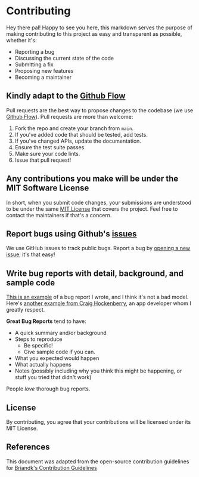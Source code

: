 # Contributing

Hey there pal! Happy to see you here, this markdown serves the purpose of making contributing to this project as easy and transparent as possible, whether it's:

- Reporting a bug
- Discussing the current state of the code
- Submitting a fix
- Proposing new features
- Becoming a maintainer

## Kindly adapt to the [Github Flow](https://guides.github.com/introduction/flow/index.html)

Pull requests are the best way to propose changes to the codebase (we use [Github Flow](https://guides.github.com/introduction/flow/index.html)). Pull requests are more than welcome:

1. Fork the repo and create your branch from `main`.
2. If you've added code that should be tested, add tests.
3. If you've changed APIs, update the documentation.
4. Ensure the test suite passes.
5. Make sure your code lints.
6. Issue that pull request!

## Any contributions you make will be under the MIT Software License

In short, when you submit code changes, your submissions are understood to be under the same [MIT License](http://choosealicense.com/licenses/mit/) that covers the project. Feel free to contact the maintainers if that's a concern.

## Report bugs using Github's [issues](https://github.com/ylkhayat/lenzy/issues)

We use GitHub issues to track public bugs. Report a bug by [opening a new issue](); it's that easy!

## Write bug reports with detail, background, and sample code

[This is an example](http://stackoverflow.com/q/12488905/180626) of a bug report I wrote, and I think it's not a bad model. Here's [another example from Craig Hockenberry](http://www.openradar.me/11905408), an app developer whom I greatly respect.

**Great Bug Reports** tend to have:

- A quick summary and/or background
- Steps to reproduce
  - Be specific!
  - Give sample code if you can.
- What you expected would happen
- What actually happens
- Notes (possibly including why you think this might be happening, or stuff you tried that didn't work)

People _love_ thorough bug reports.

## License

By contributing, you agree that your contributions will be licensed under its MIT License.

## References

This document was adapted from the open-source contribution guidelines for [Briandk's Contribution Guidelines](https://gist.github.com/briandk/3d2e8b3ec8daf5a27a62)
